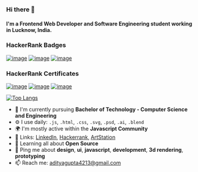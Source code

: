 ### Hi there 👋
#### I'm a Frontend Web Developer and Software Engineering student working in Lucknow, India.

### HackerRank Badges
[![image](https://res.cloudinary.com/daemonad/image/upload/v1633277631/problem-solving_level_3_stars_5_linkedin-87839cf294_e1mzny.png)](https://www.hackerrank.com/daemonad) 
[![image](https://raw.githubusercontent.com/nathan-abela/HackerRank-Solutions/master/Badges/10_days_of_javascript_5_star.png)](https://www.hackerrank.com/daemonad)
[![image](https://res.cloudinary.com/daemonad/image/upload/v1633450747/EPY0YNgX4AEAprb_f8ovpj.png)](https://www.hackerrank.com/daemonad)

### HackerRank Certificates
[![image](https://res.cloudinary.com/daemonad/image/upload/v1633280574/problem_solving_basic_skill_vpnekm.png)](https://www.hackerrank.com/certificates/8697a5adafb4) [![image](https://res.cloudinary.com/daemonad/image/upload/v1633280574/python_basic_skill_fkeufg.png)](https://www.hackerrank.com/certificates/58709da73c52)
[![image](https://res.cloudinary.com/daemonad/image/upload/v1633446698/javascript_basic_skill_tsuvwj.png)](https://www.hackerrank.com/certificates/61dc4a6571cd)


[![Top Langs](https://github-readme-stats.vercel.app/api/top-langs/?username=anuraghazra&layout=compact)](https://github.com/anuraghazra/github-readme-stats)

- 🏢 I'm currently pursuing **Bachelor of Technology - Computer Science and Engineering**
- ⚙️ I use daily: `.js`, `.html`, `.css`, `.svg`, `.psd`, `.ai`, `.blend`
- 🌍 I'm mostly active within the **Javascript Community**
- 🔗 Links: [LinkedIn](https://www.linkedin.com/in/aditya-jayant-gupta/), [Hackerrank](https://www.hackerrank.com/daemonad), [ArtStation](https://www.artstation.com/adityajayantgupta4213)
- 🌱 Learning all about **Open Source**
- 💬 Ping me about **design**, **ui**, **javascript**, **development**, **3d rendering**, **prototyping**
- 📫 Reach me: [adityagupta4213@gmail.com](mailto:adityagupta4213@gmail.com)
